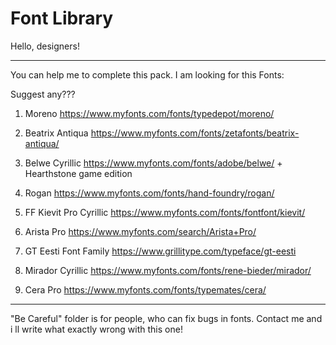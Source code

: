 # Font Library

Hello, designers! 

------------------------------------------------------------------------------------------------------------------------
You can help me to complete this pack.
I am looking for this Fonts:

Suggest any???

1. Moreno					https://www.myfonts.com/fonts/typedepot/moreno/

2. Beatrix Antiqua			https://www.myfonts.com/fonts/zetafonts/beatrix-antiqua/

3. Belwe Cyrillic			https://www.myfonts.com/fonts/adobe/belwe/ + Hearthstone game edition 

4. Rogan					https://www.myfonts.com/fonts/hand-foundry/rogan/

5. FF Kievit Pro Cyrillic	https://www.myfonts.com/fonts/fontfont/kievit/	

6. Arista Pro				https://www.myfonts.com/search/Arista+Pro/

7. GT Eesti Font Family		https://www.grillitype.com/typeface/gt-eesti

8. Mirador Cyrillic			https://www.myfonts.com/fonts/rene-bieder/mirador/

9. Cera Pro					https://www.myfonts.com/fonts/typemates/cera/
------------------------------------------------------------------------------------------------------------------------

"Be Careful" folder is for people, who can fix bugs in fonts. Contact me and i ll write what exactly wrong with this one!